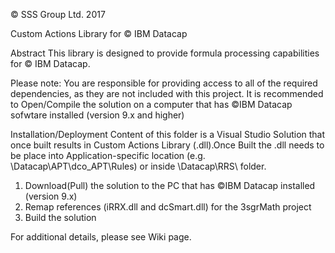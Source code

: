 © SSS Group Ltd. 2017

Custom Actions Library for © IBM Datacap

Abstract
This library is designed to provide formula processing capabilities for © IBM Datacap.

Please note: You are responsible for providing access to all of the required dependencies, as they are not included with this project. 
It is recommended to Open/Compile the solution on a computer that has ©IBM Datacap sofwtare installed (version 9.x and higher)

Installation/Deployment
Content of this folder is a Visual Studio Solution that once built results in Custom Actions Library (.dll).Once Built the .dll needs to be place into Application-specific location (e.g. \Datacap\APT\dco_APT\Rules) or inside \Datacap\RRS\ folder.

1. Download(Pull) the solution to the PC that has ©IBM Datacap installed (version 9.x)
2. Remap references (iRRX.dll and dcSmart.dll) for the 3sgrMath project
3. Build the solution

For additional details, please see Wiki page.
